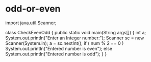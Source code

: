 # odd-or-even
import java.util.Scanner;

class CheckEvenOdd
{
  public static void main(String args[])
  {
    int a;
    System.out.println("Enter an Integer number:");
    Scanner sc = new Scanner(System.in);
    a = sc.nextInt();
    if ( num % 2 == 0 )
        System.out.println("Entered number is even");
     else
        System.out.println("Entered number is odd");
  }
}
